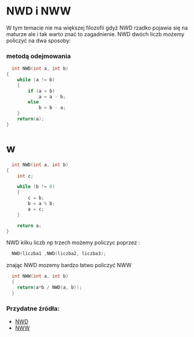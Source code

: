 
# NWD i NWW

W tym temacie nie ma większej filozofii gdyż NWD rzadko pojawia się na maturze ale i tak warto znać to zagadnienie.
NWD dwóch liczb możemy policzyć na dwa sposoby:
### metodą odejmowania

```c++
  int NWD(int a, int b)
{
	while (a != b) 
	{
		if (a > b)
			a = a - b;
		else
			b = b - a;
	}
	return(a);
}
```
# w
 

```c++
  int NWD(int a, int b) 
{
	int c;

	while (b != 0)
	{
		c = b;
		b = a % b;
		a = c;
	}

	return a;
}
```
NWD kilku liczb np trzech możemy policzyc poprzez :

```c++
  NWD(liczba1 ,NWD(liczba2, liczba3);
```

znając NWD mozemy bardzo łatwo policzyć NWW

```c++
  int NWW(int a, int b)
  {
    return(a*b / NWD(a, b));
  }
```

### Przydatne źródła:
 - [NWD](https://pl.wikipedia.org/wiki/Algorytm_Euklidesa)
 - [NWW](https://pl.wikipedia.org/wiki/Najmniejsza_wsp%C3%B3lna_wielokrotno%C5%9B%C4%87)
 

